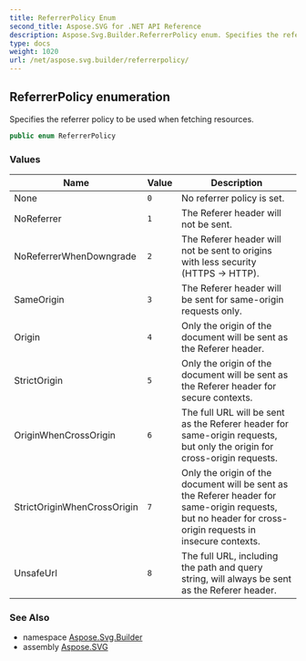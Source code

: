 ```yaml
---
title: ReferrerPolicy Enum
second_title: Aspose.SVG for .NET API Reference
description: Aspose.Svg.Builder.ReferrerPolicy enum. Specifies the referrer policy to be used when fetching resources
type: docs
weight: 1020
url: /net/aspose.svg.builder/referrerpolicy/
---
```

## ReferrerPolicy enumeration

Specifies the referrer policy to be used when fetching resources.

```csharp
public enum ReferrerPolicy
```

### Values

| Name | Value | Description |
| --- | --- | --- |
| None | `0` | No referrer policy is set. |
| NoReferrer | `1` | The Referer header will not be sent. |
| NoReferrerWhenDowngrade | `2` | The Referer header will not be sent to origins with less security (HTTPS -&gt; HTTP). |
| SameOrigin | `3` | The Referer header will be sent for same-origin requests only. |
| Origin | `4` | Only the origin of the document will be sent as the Referer header. |
| StrictOrigin | `5` | Only the origin of the document will be sent as the Referer header for secure contexts. |
| OriginWhenCrossOrigin | `6` | The full URL will be sent as the Referer header for same-origin requests, but only the origin for cross-origin requests. |
| StrictOriginWhenCrossOrigin | `7` | Only the origin of the document will be sent as the Referer header for same-origin requests, but no header for cross-origin requests in insecure contexts. |
| UnsafeUrl | `8` | The full URL, including the path and query string, will always be sent as the Referer header. |

### See Also

* namespace [Aspose.Svg.Builder](../../aspose.svg.builder/)
* assembly [Aspose.SVG](../../)
